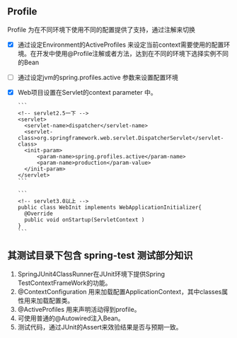 ## 	Profile

Profile 为在不同环境下使用不同的配置提供了支持，通过注解来切换

- [x] 通过设定Environment的ActiveProfiles 来设定当前context需要使用的配置环境。在开发中使用@Profile注解或者方法，达到在不同的环境下选择实例不同的Bean


- [ ] 通过设定jvm的spring.profiles.active 参数来设置配置环境

- [x] Web项目设置在Servlet的context parameter 中。

      ```
      <!-- servlet2.5一下 -->
      <servlet>
      	<servlet-name>dispatcher</servlet-name>
      	<servlet-class>org.springframework.web.servlet.DispatcherServlet</servlet-class>
      	<init-param>
      		<param-name>spring.profiles.active</param-name>
      		<param-name>production</param-value>
      	</init-param>
      </servlet>		
      ```

      ```
      <!-- servlet3.0以上 -->
      public class WebInit implements WebApplicationInitializer{
        @Override
        public void onStartup(ServletContext )
      }
      ```
## 其测试目录下包含 spring-test 测试部分知识
1. SpringJUnit4ClassRunner在JUnit环境下提供Spring TestContextFrameWork的功能。
2. @ContextConfiguration 用来加载配置ApplicationContext，其中classes属性用来加载配置类。
3. @ActiveProfiles 用来声明活动得到profile。
4. 可使用普通的@Autowired注入Bean。
5. 测试代码，通过JUnit的Assert来效验结果是否与预期一致。

